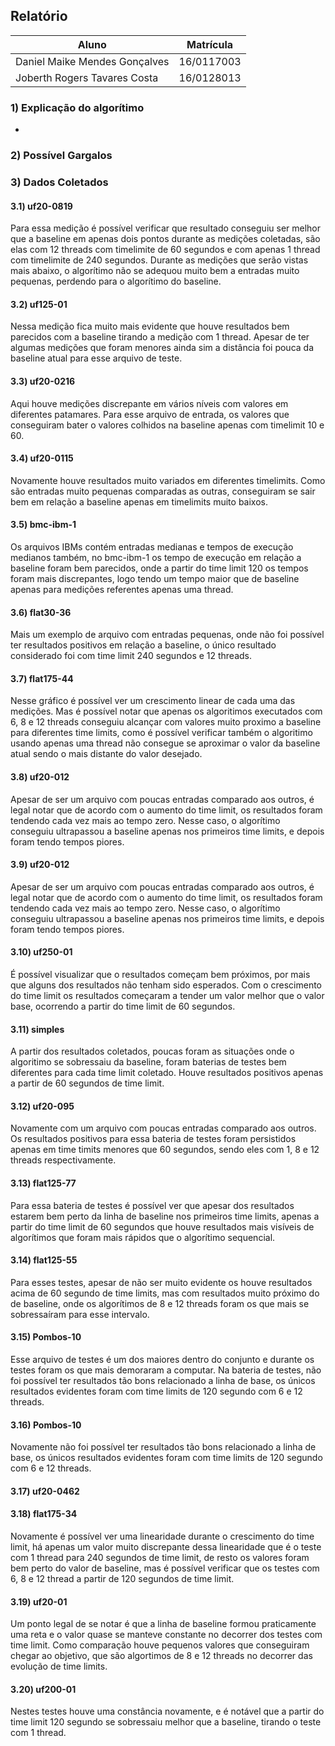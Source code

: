## Relatório

| Aluno | Matrícula |
| ----- |-----------|
| Daniel Maike Mendes Gonçalves | 16/0117003 | 
| Joberth Rogers Tavares Costa | 16/0128013 |

### 1) Explicação do algorítimo 

-

### 2) Possível Gargalos

### 3) Dados Coletados

#### 3.1) uf20-0819

Para essa medição é possível verificar que resultado conseguiu ser melhor que a baseline em apenas dois pontos durante as medições coletadas, são elas com 12 threads com timelimite de 60 segundos e com apenas 1 thread com timelimite de 240 segundos. Durante as medições que serão vistas mais abaixo, o algorítimo não se adequou muito bem a entradas muito pequenas, perdendo para o algorítimo do baseline. 

<!-- <iframe width="600" height="371" seamless frameborder="0" scrolling="no" src="https://docs.google.com/spreadsheets/d/e/2PACX-1vS8LXUSmB2GE1pE_fxmjhvw6-dMM0t0bCBnLWF0FXLnSwTgGbccIw91sfKJNfC9UdqqCnlj2UoQ6WDc/pubchart?oid=1003022433&amp;format=interactive"></iframe> -->

#### 3.2) uf125-01

Nessa medição fica muito mais evidente que houve resultados bem parecidos com a baseline tirando a medição com 1 thread. Apesar de ter algumas medições que foram menores ainda sim a distância foi pouca da baseline atual para esse arquivo de teste. 

<!-- <iframe width="600" height="371" seamless frameborder="0" scrolling="no" src="https://docs.google.com/spreadsheets/d/e/2PACX-1vS8LXUSmB2GE1pE_fxmjhvw6-dMM0t0bCBnLWF0FXLnSwTgGbccIw91sfKJNfC9UdqqCnlj2UoQ6WDc/pubchart?oid=597760991&amp;format=interactive"></iframe> -->

#### 3.3) uf20-0216

Aqui houve medições discrepante em vários níveis com valores em diferentes patamares. Para esse arquivo de entrada, os valores que conseguiram bater o valores colhidos na baseline apenas com timelimit 10 e 60.

<!-- <iframe width="600" height="371" seamless frameborder="0" scrolling="no" src="https://docs.google.com/spreadsheets/d/e/2PACX-1vS8LXUSmB2GE1pE_fxmjhvw6-dMM0t0bCBnLWF0FXLnSwTgGbccIw91sfKJNfC9UdqqCnlj2UoQ6WDc/pubchart?oid=1104607473&amp;format=interactive"></iframe> -->

#### 3.4) uf20-0115

Novamente houve resultados muito variados em diferentes timelimits. Como são entradas muito pequenas comparadas as outras, conseguiram se sair bem em relação a baseline apenas em timelimits muito baixos. 

<!-- <iframe width="600" height="371" seamless frameborder="0" scrolling="no" src="https://docs.google.com/spreadsheets/d/e/2PACX-1vS8LXUSmB2GE1pE_fxmjhvw6-dMM0t0bCBnLWF0FXLnSwTgGbccIw91sfKJNfC9UdqqCnlj2UoQ6WDc/pubchart?oid=175686912&amp;format=interactive"></iframe> -->

#### 3.5) bmc-ibm-1

Os arquivos IBMs contém entradas medianas e tempos de execução medianos também, no bmc-ibm-1 os tempo de execução em relação a baseline foram bem parecidos, onde a partir do time limit 120 os tempos foram mais discrepantes, logo tendo um tempo maior que de baseline apenas para medições referentes apenas uma thread.

<!-- <iframe width="600" height="371" seamless frameborder="0" scrolling="no" src="https://docs.google.com/spreadsheets/d/e/2PACX-1vS8LXUSmB2GE1pE_fxmjhvw6-dMM0t0bCBnLWF0FXLnSwTgGbccIw91sfKJNfC9UdqqCnlj2UoQ6WDc/pubchart?oid=1396207879&amp;format=interactive"></iframe> -->

#### 3.6) flat30-36

Mais um exemplo de arquivo com entradas pequenas, onde não foi possível ter resultados positivos em relação a baseline, o único resultado considerado foi com time limit 240 segundos e 12 threads.


<!-- <iframe width="600" height="371" seamless frameborder="0" scrolling="no" src="https://docs.google.com/spreadsheets/d/e/2PACX-1vS8LXUSmB2GE1pE_fxmjhvw6-dMM0t0bCBnLWF0FXLnSwTgGbccIw91sfKJNfC9UdqqCnlj2UoQ6WDc/pubchart?oid=678619816&amp;format=interactive"></iframe> -->

#### 3.7) flat175-44

Nesse gráfico é possível ver um crescimento linear de cada uma das medições. Mas é possível notar que apenas os algoritimos executados com 6, 8 e 12 threads conseguiu alcançar com valores muito proximo a baseline para diferentes time limits, como é possível verificar também o algoritimo usando apenas uma thread não consegue se aproximar o valor da baseline atual sendo o mais distante do valor desejado.

<!-- <iframe width="600" height="371" seamless frameborder="0" scrolling="no" src="https://docs.google.com/spreadsheets/d/e/2PACX-1vS8LXUSmB2GE1pE_fxmjhvw6-dMM0t0bCBnLWF0FXLnSwTgGbccIw91sfKJNfC9UdqqCnlj2UoQ6WDc/pubchart?oid=916161926&amp;format=interactive"></iframe> -->

#### 3.8) uf20-012

Apesar de ser um arquivo com poucas entradas comparado aos outros, é legal notar que de acordo com o aumento do time limit, os resultados foram tendendo cada vez mais ao tempo zero. Nesse caso, o algorítimo conseguiu ultrapassou a baseline apenas nos primeiros time limits, e depois foram tendo tempos piores.

<!-- <iframe width="600" height="371" seamless frameborder="0" scrolling="no" src="https://docs.google.com/spreadsheets/d/e/2PACX-1vS8LXUSmB2GE1pE_fxmjhvw6-dMM0t0bCBnLWF0FXLnSwTgGbccIw91sfKJNfC9UdqqCnlj2UoQ6WDc/pubchart?oid=141635386&amp;format=interactive"></iframe> -->

#### 3.9) uf20-012

Apesar de ser um arquivo com poucas entradas comparado aos outros, é legal notar que de acordo com o aumento do time limit, os resultados foram tendendo cada vez mais ao tempo zero. Nesse caso, o algorítimo conseguiu ultrapassou a baseline apenas nos primeiros time limits, e depois foram tendo tempos piores.

<!-- <iframe width="600" height="371" seamless frameborder="0" scrolling="no" src="https://docs.google.com/spreadsheets/d/e/2PACX-1vS8LXUSmB2GE1pE_fxmjhvw6-dMM0t0bCBnLWF0FXLnSwTgGbccIw91sfKJNfC9UdqqCnlj2UoQ6WDc/pubchart?oid=620061916&amp;format=interactive"></iframe> -->

#### 3.10) uf250-01

É possível visualizar que o resultados começam bem próximos, por mais que alguns dos resultados não tenham sido esperados. Com o crescimento do time limit os resultados começaram a tender um valor melhor que o valor base, ocorrendo a partir do time limit de 60 segundos.

<!-- <iframe width="600" height="371" seamless frameborder="0" scrolling="no" src="https://docs.google.com/spreadsheets/d/e/2PACX-1vS8LXUSmB2GE1pE_fxmjhvw6-dMM0t0bCBnLWF0FXLnSwTgGbccIw91sfKJNfC9UdqqCnlj2UoQ6WDc/pubchart?oid=1441453107&amp;format=interactive"></iframe> -->

#### 3.11) simples

A partir dos resultados coletados, poucas foram as situações onde o algoritimo se sobressaiu da baseline, foram baterias de testes bem diferentes para cada time limit coletado. Houve resultados positivos apenas a partir de 60 segundos de time limit.

<!-- <iframe width="600" height="371" seamless frameborder="0" scrolling="no" src="https://docs.google.com/spreadsheets/d/e/2PACX-1vS8LXUSmB2GE1pE_fxmjhvw6-dMM0t0bCBnLWF0FXLnSwTgGbccIw91sfKJNfC9UdqqCnlj2UoQ6WDc/pubchart?oid=1335306425&amp;format=interactive"></iframe> -->

#### 3.12) uf20-095

Novamente com um arquivo com poucas entradas comparado aos outros. Os resultados positivos para essa bateria de testes foram persistidos apenas em time timits menores que 60 segundos, sendo eles com 1, 8 e 12 threads respectivamente. 

<!-- <iframe width="600" height="371" seamless frameborder="0" scrolling="no" src="https://docs.google.com/spreadsheets/d/e/2PACX-1vS8LXUSmB2GE1pE_fxmjhvw6-dMM0t0bCBnLWF0FXLnSwTgGbccIw91sfKJNfC9UdqqCnlj2UoQ6WDc/pubchart?oid=215760314&amp;format=interactive"></iframe> -->

#### 3.13) flat125-77

Para essa bateria de testes é possível ver que apesar dos resultados estarem bem perto da linha de baseline nos primeiros time limits, apenas a partir do time limit de 60 segundos que houve resultados mais visíveis de algorítimos que foram mais rápidos que o algorítimo sequencial. 

<!-- <iframe width="600" height="371" seamless frameborder="0" scrolling="no" src="https://docs.google.com/spreadsheets/d/e/2PACX-1vS8LXUSmB2GE1pE_fxmjhvw6-dMM0t0bCBnLWF0FXLnSwTgGbccIw91sfKJNfC9UdqqCnlj2UoQ6WDc/pubchart?oid=1655543164&amp;format=interactive"></iframe> -->

#### 3.14) flat125-55

Para esses testes, apesar de não ser muito evidente os houve resultados acima de 60 segundo de time limits, mas com resultados muito próximo do de baseline, onde os algorítimos de 8 e 12 threads foram os que mais se sobressaíram para esse intervalo.  

<!-- <iframe width="600" height="371" seamless frameborder="0" scrolling="no" src="https://docs.google.com/spreadsheets/d/e/2PACX-1vS8LXUSmB2GE1pE_fxmjhvw6-dMM0t0bCBnLWF0FXLnSwTgGbccIw91sfKJNfC9UdqqCnlj2UoQ6WDc/pubchart?oid=599830308&amp;format=interactive"></iframe> -->

#### 3.15) Pombos-10

Esse arquivo de testes é um dos maiores dentro do conjunto e durante os testes foram os que mais demoraram a computar. Na bateria de testes, não foi possível ter resultados tão bons relacionado a linha de base, os únicos resultados evidentes foram com time limits de 120 segundo com 6 e 12 threads.  

<!-- <iframe width="600" height="371" seamless frameborder="0" scrolling="no" src="https://docs.google.com/spreadsheets/d/e/2PACX-1vS8LXUSmB2GE1pE_fxmjhvw6-dMM0t0bCBnLWF0FXLnSwTgGbccIw91sfKJNfC9UdqqCnlj2UoQ6WDc/pubchart?oid=2114830940&amp;format=interactive"></iframe> -->

#### 3.16) Pombos-10

Novamente não foi possível ter resultados tão bons relacionado a linha de base, os únicos resultados evidentes foram com time limits de 120 segundo com 6 e 12 threads.

<!-- <iframe width="600" height="371" seamless frameborder="0" scrolling="no" src="https://docs.google.com/spreadsheets/d/e/2PACX-1vS8LXUSmB2GE1pE_fxmjhvw6-dMM0t0bCBnLWF0FXLnSwTgGbccIw91sfKJNfC9UdqqCnlj2UoQ6WDc/pubchart?oid=1301772919&amp;format=interactive"></iframe> -->

#### 3.17) uf20-0462

<!-- <iframe width="600" height="371" seamless frameborder="0" scrolling="no" src="https://docs.google.com/spreadsheets/d/e/2PACX-1vS8LXUSmB2GE1pE_fxmjhvw6-dMM0t0bCBnLWF0FXLnSwTgGbccIw91sfKJNfC9UdqqCnlj2UoQ6WDc/pubchart?oid=800971577&amp;format=interactive"></iframe> -->

#### 3.18) flat175-34

Novamente é possível ver uma linearidade durante o crescimento do time limit, há apenas um valor muito discrepante dessa linearidade que é o teste com 1 thread para 240 segundos de time limit, de resto os valores foram bem perto do valor de baseline, mas é possível verificar que os testes com 6, 8 e 12 thread a partir de 120 segundos de time limit.

<!-- <iframe width="600" height="371" seamless frameborder="0" scrolling="no" src="https://docs.google.com/spreadsheets/d/e/2PACX-1vS8LXUSmB2GE1pE_fxmjhvw6-dMM0t0bCBnLWF0FXLnSwTgGbccIw91sfKJNfC9UdqqCnlj2UoQ6WDc/pubchart?oid=1705386601&amp;format=interactive"></iframe> -->

#### 3.19) uf20-01

Um ponto legal de se notar é que a linha de baseline formou praticamente uma reta e o valor quase se manteve constante no decorrer dos testes com time limit. Como comparação houve pequenos valores que conseguiram chegar ao objetivo, que são algortimos de 8 e 12 threads no decorrer das evolução de time limits.

<!-- <iframe width="600" height="371" seamless frameborder="0" scrolling="no" src="https://docs.google.com/spreadsheets/d/e/2PACX-1vS8LXUSmB2GE1pE_fxmjhvw6-dMM0t0bCBnLWF0FXLnSwTgGbccIw91sfKJNfC9UdqqCnlj2UoQ6WDc/pubchart?oid=8650338&amp;format=interactive"></iframe> -->

#### 3.20) uf200-01

Nestes testes houve uma constância novamente, e é notável que a partir do time limit 120 segundo se sobressaiu melhor que a baseline, tirando o teste com 1 thread.

<!-- <iframe width="600" height="371" seamless frameborder="0" scrolling="no" src="https://docs.google.com/spreadsheets/d/e/2PACX-1vS8LXUSmB2GE1pE_fxmjhvw6-dMM0t0bCBnLWF0FXLnSwTgGbccIw91sfKJNfC9UdqqCnlj2UoQ6WDc/pubchart?oid=1107491110&amp;format=interactive"></iframe> -->

<!-- <iframe width="600" height="371" seamless frameborder="0" scrolling="no" src="https://docs.google.com/spreadsheets/d/e/2PACX-1vS8LXUSmB2GE1pE_fxmjhvw6-dMM0t0bCBnLWF0FXLnSwTgGbccIw91sfKJNfC9UdqqCnlj2UoQ6WDc/pubchart?oid=565036008&amp;format=interactive"></iframe> -->

<!-- <iframe width="600" height="371" seamless frameborder="0" scrolling="no" src="https://docs.google.com/spreadsheets/d/e/2PACX-1vS8LXUSmB2GE1pE_fxmjhvw6-dMM0t0bCBnLWF0FXLnSwTgGbccIw91sfKJNfC9UdqqCnlj2UoQ6WDc/pubchart?oid=1084260864&amp;format=interactive"></iframe> -->

<!-- <iframe width="600" height="371" seamless frameborder="0" scrolling="no" src="https://docs.google.com/spreadsheets/d/e/2PACX-1vS8LXUSmB2GE1pE_fxmjhvw6-dMM0t0bCBnLWF0FXLnSwTgGbccIw91sfKJNfC9UdqqCnlj2UoQ6WDc/pubchart?oid=1493763510&amp;format=interactive"></iframe> -->

<!--<iframe width="600" height="371" seamless frameborder="0" scrolling="no" src="https://docs.google.com/spreadsheets/d/e/2PACX-1vS8LXUSmB2GE1pE_fxmjhvw6-dMM0t0bCBnLWF0FXLnSwTgGbccIw91sfKJNfC9UdqqCnlj2UoQ6WDc/pubchart?oid=778424906&amp;format=interactive"></iframe>

<iframe width="600" height="371" seamless frameborder="0" scrolling="no" src="https://docs.google.com/spreadsheets/d/e/2PACX-1vS8LXUSmB2GE1pE_fxmjhvw6-dMM0t0bCBnLWF0FXLnSwTgGbccIw91sfKJNfC9UdqqCnlj2UoQ6WDc/pubchart?oid=617773654&amp;format=interactive"></iframe>

<iframe width="600" height="371" seamless frameborder="0" scrolling="no" src="https://docs.google.com/spreadsheets/d/e/2PACX-1vS8LXUSmB2GE1pE_fxmjhvw6-dMM0t0bCBnLWF0FXLnSwTgGbccIw91sfKJNfC9UdqqCnlj2UoQ6WDc/pubchart?oid=766840452&amp;format=interactive"></iframe>

<iframe width="600" height="371" seamless frameborder="0" scrolling="no" src="https://docs.google.com/spreadsheets/d/e/2PACX-1vS8LXUSmB2GE1pE_fxmjhvw6-dMM0t0bCBnLWF0FXLnSwTgGbccIw91sfKJNfC9UdqqCnlj2UoQ6WDc/pubchart?oid=1854174808&amp;format=interactive"></iframe>

<iframe width="600" height="371" seamless frameborder="0" scrolling="no" src="https://docs.google.com/spreadsheets/d/e/2PACX-1vS8LXUSmB2GE1pE_fxmjhvw6-dMM0t0bCBnLWF0FXLnSwTgGbccIw91sfKJNfC9UdqqCnlj2UoQ6WDc/pubchart?oid=1583537213&amp;format=interactive"></iframe>

<iframe width="600" height="371" seamless frameborder="0" scrolling="no" src="https://docs.google.com/spreadsheets/d/e/2PACX-1vS8LXUSmB2GE1pE_fxmjhvw6-dMM0t0bCBnLWF0FXLnSwTgGbccIw91sfKJNfC9UdqqCnlj2UoQ6WDc/pubchart?oid=797540538&amp;format=interactive"></iframe>

<iframe width="600" height="371" seamless frameborder="0" scrolling="no" src="https://docs.google.com/spreadsheets/d/e/2PACX-1vS8LXUSmB2GE1pE_fxmjhvw6-dMM0t0bCBnLWF0FXLnSwTgGbccIw91sfKJNfC9UdqqCnlj2UoQ6WDc/pubchart?oid=2095758512&amp;format=interactive"></iframe>

<iframe width="600" height="371" seamless frameborder="0" scrolling="no" src="https://docs.google.com/spreadsheets/d/e/2PACX-1vS8LXUSmB2GE1pE_fxmjhvw6-dMM0t0bCBnLWF0FXLnSwTgGbccIw91sfKJNfC9UdqqCnlj2UoQ6WDc/pubchart?oid=16573194&amp;format=interactive"></iframe>

<iframe width="600" height="371" seamless frameborder="0" scrolling="no" src="https://docs.google.com/spreadsheets/d/e/2PACX-1vS8LXUSmB2GE1pE_fxmjhvw6-dMM0t0bCBnLWF0FXLnSwTgGbccIw91sfKJNfC9UdqqCnlj2UoQ6WDc/pubchart?oid=1853672385&amp;format=interactive"></iframe>

<iframe width="600" height="371" seamless frameborder="0" scrolling="no" src="https://docs.google.com/spreadsheets/d/e/2PACX-1vS8LXUSmB2GE1pE_fxmjhvw6-dMM0t0bCBnLWF0FXLnSwTgGbccIw91sfKJNfC9UdqqCnlj2UoQ6WDc/pubchart?oid=384088074&amp;format=interactive"></iframe> -->